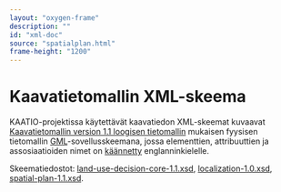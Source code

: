 ```yaml
---
layout: "oxygen-frame"
description: ""
id: "xml-doc"
source: "spatialplan.html"
frame-height: "1200"
---
```

# Kaavatietomallin XML-skeema

KAATIO-projektissa käytettävät kaavatiedon XML-skeemat kuvaavat [Kaavatietomallin version 1.1 loogisen tietomallin](/kaavatiedot/v1.1/) mukaisen fyysisen tietomallin [GML](https://www.ogc.org/standards/gml)-sovellusskeemana, jossa elementtien, attribuuttien ja assosiaatioiden nimet on [käännetty](../../kaannos.md) englanninkielelle.

Skeematiedostot: [land-use-decision-core-1.1.xsd](../land-use-decision-core-1.1.xsd), [localization-1.0.xsd](../localization-1.0.xsd), [spatial-plan-1.1.xsd](../spatialplan-1.1.xsd).